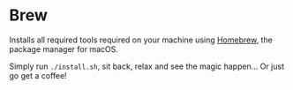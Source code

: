 # Brew  

Installs all required tools required on your machine using [Homebrew](https://brew.sh/), the package manager for macOS.

Simply run `./install.sh`, sit back, relax and see the magic happen... Or just go get a coffee!